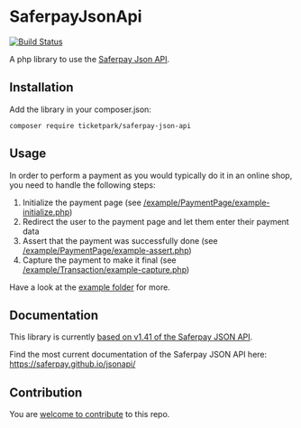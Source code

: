 # SaferpayJsonApi

[![Build Status](https://github.com/Ticketpark/SaferpayJsonApi/actions/workflows/tests.yml/badge.svg)](https://github.com/Ticketpark/SaferpayJsonApi/actions)

A php library to use the [Saferpay Json API](http://saferpay.github.io/jsonapi/).

## Installation

Add the library in your composer.json:

```
composer require ticketpark/saferpay-json-api
```

## Usage
In order to perform a payment as you would typically do it in an online shop, you need to handle the following steps:

1. Initialize the payment page (see [/example/PaymentPage/example-initialize.php](/example/PaymentPage/example-initialize.php))
2. Redirect the user to the payment page and let them enter their payment data
3. Assert that the payment was successfully done (see [/example/PaymentPage/example-assert.php](/example/PaymentPage/example-assert.php))
4. Capture the payment to make it final (see [/example/Transaction/example-capture.php](/example/Transaction/example-capture.php))

Have a look at the [example folder](/example) for more.

## Documentation

This library is currently [based on v1.41 of the Saferpay JSON API](https://saferpay.github.io/jsonapi/1.41/index.html).

Find the most current documentation of the Saferpay JSON API here:<br>
https://saferpay.github.io/jsonapi/

## Contribution
You are [welcome to contribute](/.github/contributing.md) to this repo.
